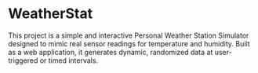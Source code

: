 # WeatherStat
This project is a simple and interactive Personal Weather Station Simulator designed to mimic real sensor readings for temperature and humidity. Built as a web application, it generates dynamic, randomized data at user-triggered or timed intervals.
